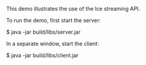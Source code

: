 This demo illustrates the use of the Ice streaming API.

To run the demo, first start the server:

$ java -jar build/libs/server.jar

In a separate window, start the client:

$ java -jar build/libs/client.jar
